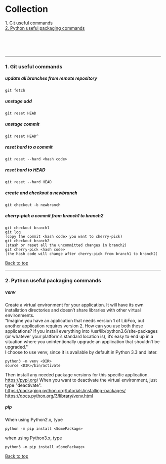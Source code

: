 Collection
==========
<a href="#1">1. Git useful commands</a><br>
<a href="#2">2. Python useful packaging commands</a><br>
<br><br><br><br>

<a id="1"/><hr>
### 1. Git useful commands
##### update all branches from remote repository
```
git fetch
```
##### unstage add
```
git reset HEAD
```
##### unstage commit
```
git reset HEAD^
```
##### reset hard to a commit
```
git reset --hard <hash code>
```
##### reset hard to HEAD
```
git reset --hard HEAD
```
##### create and checkout a newbranch
```
git checkout -b newbranch
```
##### cherry-pick a commit from branch1 to branch2
```
git checkout branch1
git log
(copy the commit <hash code> you want to cherry-pick)
git checkout branch2
(stash or reset all the uncommitted changes in branch2)
git cherry-pick <hash code>
(the hash code will change after cherry-pick from branch1 to branch2)
```
<a href="#top">Back to top</a>

<a id="2"/><hr>
### 2. Python useful packaging commands
##### venv
Create a virtual environment for your application. It will have its own installation directories and doesn’t share libraries with other virtual environments.<br>
"Imagine you have an application that needs version 1 of LibFoo, but another application requires version 2. How can you use both these applications? If you install everything into /usr/lib/python3.6/site-packages (or whatever your platform’s standard location is), it’s easy to end up in a situation where you unintentionally upgrade an application that shouldn’t be upgraded."<br>
I choose to use venv, since it is available by default in Python 3.3 and later.
```
python3 -m venv <DIR>
source <DIR>/bin/activate
```
Then install any needed package versions for this specific application.<br>
https://pypi.org/
When you want to deactivate the virtual environment, just type "deactivate".<br>
https://packaging.python.org/tutorials/installing-packages/<br>
https://docs.python.org/3/library/venv.html
##### pip
When using Python2.x, type 
```
python -m pip install <SomePackage>
```
when using Python3.x, type
```
python3 -m pip install <SomePackage>
```
<a href="#top">Back to top</a>
